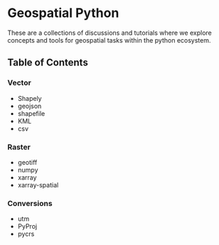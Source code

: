 # Geospatial Python

These are a collections of discussions and tutorials where we explore concepts and tools for geospatial tasks within the python ecosystem.

## Table of Contents

### Vector

- Shapely
- geojson
- shapefile
- KML
- csv

### Raster

- geotiff
- numpy
- xarray
- xarray-spatial


### Conversions 

- utm
- PyProj
- pycrs